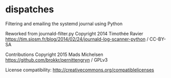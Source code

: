 # dispatches
Filtering and emailing the systemd journal using Python  

Reworked from journald-filter.py 
Copyright 2014 Timothée Ravier
https://tim.siosm.fr/blog/2014/02/24/journald-log-scanner-python / CC-BY-SA

Contributions Copyright 2015 Mads Michelsen
https://github.com/brokkr/pernittengryn / GPLv3

License compatibility: http://creativecommons.org/compatiblelicenses      

